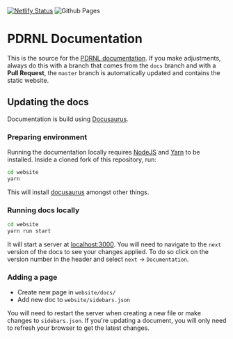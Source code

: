 [![Netlify Status](https://api.netlify.com/api/v1/badges/af83681b-2a84-44e9-a437-0b62e62bf011/deploy-status)](https://app.netlify.com/sites/pdrnl/deploys) ![Github Pages](https://github.com/platformdroneracingnl/platformdroneracingnl.github.io/workflows/Github%20Pages/badge.svg?branch=docs)

# PDRNL Documentation

This is the source for the [PDRNL documentation](https://platformdroneracingnl.github.io/).
If you make adjustments, always do this with a branch that comes from the `docs` branch and with a **Pull Request**, the `master` branch is automatically updated and contains the static website.

## Updating the docs

Documentation is build using [Docusaurus](https://docusaurus.io/docs/en/doc-markdown.html).

### Preparing environment

Running the documentation locally requires [NodeJS](https://nodejs.org/en/) and [Yarn](https://yarnpkg.com/) to be installed. Inside a cloned fork of this repository, run:

```bash
cd website
yarn
```

This will install [docusaurus](https://www.npmjs.com/package/docusaurus) amongst other things.

### Running docs locally

```bash
cd website
yarn run start
```

It will start a server at [localhost:3000](http://localhost:3000). You will need to navigate to the `next` version of the docs to see your changes applied. To do so click on the version number in the header and select `next` -> `Documentation`.

### Adding a page

- Create new page in `website/docs/`
- Add new doc to `website/sidebars.json`

You will need to restart the server when creating a new file or make changes to `sidebars.json`. If you're updating a document, you will only need to refresh your browser to get the latest changes.